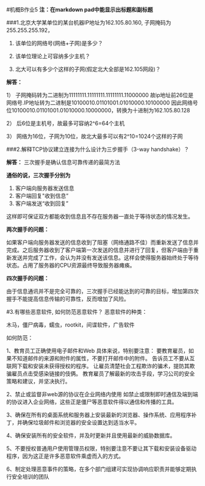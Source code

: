 #机概B作业5   **注：在markdown pad中能显示出标题和副标题**

###1.北京大学某单位的某台机器IP地址为162.105.80.160, 子网掩码为255.255.255.192，

1) 该单位的网络号(网络+子网)是多少？

2) 该单位理论上可容纳多少主机？

3) 北大可以有多少个这样的子网(假定北大全部是162.105网段)？

**解答：**

1） 子网掩码转为二进制为11111111.11111111.11111111.11000000
故ip地址前26位是网络号.IP地址转为二进制是10100010.01101001.01010000.10100000
因此网络号位10100010.01101001.01010000.10000000，转换为十进制为162.105.80.128

2） 后6位是主机号，故最多可容纳2^6=64个主机

3） 网络为16位，子网为10位，故北大最多可以有2^10=1024个这样的子网

###2.解释TCP协议建立连接为什么设计为三步握手（3-way handshake）？

**解答：**
三次握手是确认信息可靠传递的最简方法

**通俗的说，三次握手分别为**
  
1. 客户端向服务器发送信息
2. 客户端回复"收到信息”
3. 客户端发送“收到回复”

这样即可保证双方都能收到信息且不存在服务器一直处于等待状态的情况发生。

**两次握手的问题：**

如果客户端向服务器发送的信息收到了阻塞（网络通路不佳）而重新发送了信息并完成。之后服务器收到了客户端第一次发送的信息并进行了回复，但客户端由于重新发送并完成了工作，会认为并没有发送该信息。这样会使得服务器始终处于等待状态。占用了服务器的CPU资源最终导致服务器瘫痪。

**四次握手的问题：**

由于信息通讯并不是完全可靠的，三次握手已经能达到的可靠的目标，增加第四次握手不能提高信息传输的可靠性，反而增加了风险。

#3.有哪些恶意软件, 如何防范恶意软件？
恶意软件的种类：

木马，僵尸病毒，蠕虫，rootkit，间谍软件，广告软件

如何防范：

1、教育员工正确使用电子邮件和Web
具体来说，特别要注意：
要教育雇员，如果不知道邮件的来源和附件的属性，不要打开邮件中的附件。
告诉员工不要从互联网下载和安装未获得授权的程序。
让雇员清楚社会工程欺诈的骗术，提防其欺骗雇员点击受感染链接的伎俩。
教育雇员了解最新的攻击手段，学习公司的安全策略和建议，并坚决执行。

2、禁止或监督非web源的协议在企业网络内使用
如禁止或限制即时通信及端到端的协议进入企业网络，这些正是僵尸等恶意软件得以通信和传播的工具。

3、确保在所有的桌面系统和服务器上安装最新的浏览器、操作系统、应用程序补丁，并确保垃圾邮件和浏览器的安全设置达到适当水平。

4、确保安装所有的安全软件，并及时更新并且使用最新的威胁数据库。

5、不要授权普通用户使用管理员权限，特别要注意不要让其下载和安装设备驱动程序，因为这正是许多恶意软件乘虚而入的方式。

6、制定处理恶意事件的策略，在多个部门组建可实现协调响应职责并能够定期执行安全培训的团队
